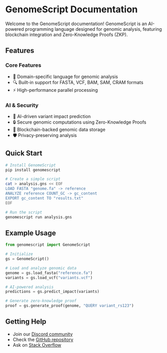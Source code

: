 # GenomeScript Documentation

Welcome to the GenomeScript documentation! GenomeScript is an AI-powered programming language designed for genomic analysis, featuring blockchain integration and Zero-Knowledge Proofs (ZKP).

## Features

### Core Features
- 🧪 Domain-specific language for genomic analysis
- 🔍 Built-in support for FASTA, VCF, BAM, SAM, CRAM formats
- ⚡ High-performance parallel processing

### AI & Security
- 🤖 AI-driven variant impact prediction
- 🔒 Secure genomic computations using Zero-Knowledge Proofs
- 🔗 Blockchain-backed genomic data storage
- 🛡️ Privacy-preserving analysis

## Quick Start

```bash
# Install GenomeScript
pip install genomescript

# Create a simple script
cat > analysis.gns << EOF
LOAD FASTA "genome.fa" -> reference
ANALYZE reference COUNT_GC -> gc_content
EXPORT gc_content TO "results.txt"
EOF

# Run the script
genomescript run analysis.gns
```

## Example Usage

```python
from genomescript import GenomeScript

# Initialize
gs = GenomeScript()

# Load and analyze genomic data
genome = gs.load_fasta("reference.fa")
variants = gs.load_vcf("variants.vcf")

# AI-powered analysis
predictions = gs.predict_impact(variants)

# Generate zero-knowledge proof
proof = gs.generate_proof(genome, "QUERY variant_rs123")
```

## Getting Help

- Join our [Discord community](https://discord.gg/genomescript)
- Check the [GitHub repository](https://github.com/genomescript/genomescript)
- Ask on [Stack Overflow](https://stackoverflow.com/questions/tagged/genomescript) 